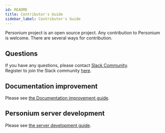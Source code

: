 ```yaml
---
id: README
title: Contributor's Guide
sidebar_label: Contributor's Guide
---
```


Personium project is an open source project. Any contribution to Personium is welcome. There are several ways for contribution.

## Questions

If you have any questions, please contact [Slack Community](https://personium-io.slack.com/).  
Register to join the Slack community [here](https://bit.ly/Join_Personium_Slack).  

## Documentation improvement

Please see [the Documentation improvement guide](../document-writer/README.md).

## Personium server development

Please see [the server development guide](../software-developer/README.md).
